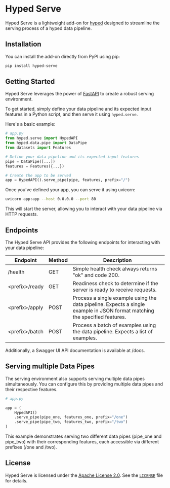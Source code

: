 # Hyped Serve

Hyped Serve is a lightweight add-on for [hyped](https://github.com/open-hyped/hyped) designed to streamline the serving process of a hyped data pipeline.

## Installation

You can install the add-on directly from PyPI using pip:

```bash
pip install hyped-serve
```

## Getting Started

Hyped Serve leverages the power of [FastAPI](https://fastapi.tiangolo.com) to create a robust serving environment.

To get started, simply define your data pipeline and its expected input features in a Python script, and then serve it using `hyped.serve`.

Here's a basic example:

```python
# app.py
from hyped.serve import HypedAPI
from hyped.data.pipe import DataPipe
from datasets import Features

# Define your data pipeline and its expected input features
pipe = DataPipe([...])
features = Features({...})

# Create the app to be served
app = HypedAPI().serve_pipe(pipe, features, prefix="/")
```

Once you've defined your app, you can serve it using uvicorn:

```bash
uvicorn app:app --host 0.0.0.0 --port 80
```
This will start the server, allowing you to interact with your data pipeline via HTTP requests.

## Endpoints

The Hyped Serve API provides the following endpoints for interacting with your data pipeline:

| Endpoint   | Method | Description                                                                                            |
|------------|--------|--------------------------------------------------------------------------------------------------------|
| /health    | GET    | Simple health check always returns "ok" and code 200.                                                  |
| \<prefix\>/ready | GET    | Readiness check to determine if the server is ready to receive requests.                               |
| \<prefix\>/apply | POST   | Process a single example using the data pipeline. Expects a single example in JSON format matching the specified features. |
| \<prefix\>/batch | POST   | Process a batch of examples using the data pipeline. Expects a list of examples.                   |

Additionally, a Swagger UI API documentation is available at /docs.

## Serving multiple Data Pipes

The serving environment also supports serving multiple data pipes simultaneously. You can configure this by providing multiple data pipes and their respective features.

```python
# app.py

app = (
    HypedAPI()
    .serve_pipe(pipe_one, features_one, prefix="/one")
    .serve_pipe(pipe_two, features_two, prefix="/two")
)
```

This example demonstrates serving two different data pipes (pipe_one and pipe_two) with their corresponding features, each accessible via different prefixes (/one and /two).


## License

Hyped Serve is licensed under the [Apache License 2.0](https://www.apache.org/licenses/LICENSE-2.0). See the [`LICENSE`](/LICENSE) file for details.
